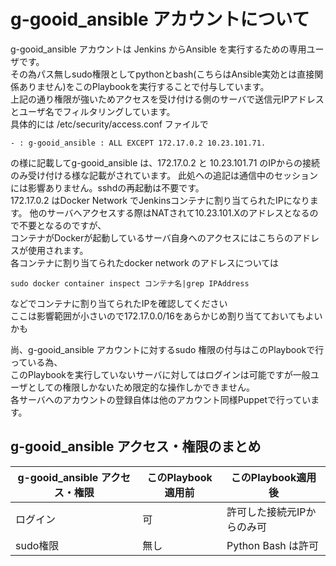# g-gooid_ansible アカウントについて

g-gooid_ansible アカウントは Jenkins からAnsible を実行するための専用ユーザです。  
その為パス無しsudo権限としてpythonとbash(こちらはAnsible実効とは直接関係ありません)をこのPlaybookを実行することで付与しています。  
上記の通り権限が強いためアクセスを受け付ける側のサーバで送信元IPアドレスとユーザ名でフィルタリングしています。  
具体的には /etc/security/access.conf ファイルで  
~~~
- : g-gooid_ansible : ALL EXCEPT 172.17.0.2 10.23.101.71.  
~~~
の様に記載してg-gooid_ansible は、172.17.0.2 と 10.23.101.71 のIPからの接続のみ受け付ける様な記載がされています。
此処への追記は通信中のセッションには影響ありません。sshdの再起動は不要です。  
172.17.0.2 はDocker Network でJenkinsコンテナに割り当てられたIPになります。
他のサーバへアクセスする際はNATされて10.23.101.Xのアドレスとなるので不要となるのですが、  
コンテナがDockerが起動しているサーバ自身へのアクセスにはこちらのアドレスが使用されます。  
各コンテナに割り当てられたdocker network のアドレスについては  
~~~
sudo docker container inspect コンテナ名|grep IPAddress 
~~~
などでコンテナに割り当てられたIPを確認してください  
ここは影響範囲が小さいので172.17.0.0/16をあらかじめ割り当てておいてもよいかも  

尚、g-gooid_ansible アカウントに対するsudo 権限の付与はこのPlaybookで行っている為、  
このPlaybookを実行していないサーバに対してはログインは可能ですが一般ユーザとしての権限しかないため限定的な操作しかできません。  
各サーバへのアカウントの登録自体は他のアカウント同様Puppetで行っています。  

## g-gooid_ansible アクセス・権限のまとめ

| g-gooid_ansible アクセス・権限 | このPlaybook適用前 | このPlaybook適用後   |
|-----------------|---------------|-----------------|
| ログイン            | 可             | 許可した接続元IPからのみ可  |
| sudo権限          | 無し            | Python Bash は許可 |

